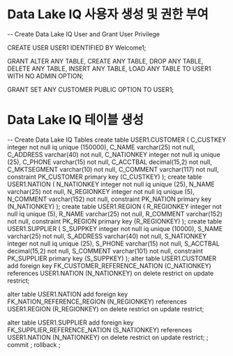# Data Lake IQ 사용자 생성 및 권한 부여

   -- Create Data Lake IQ User and Grant User Privilege

   CREATE USER USER1 IDENTIFIED BY Welcome1;

   GRANT ALTER ANY TABLE,
   CREATE ANY TABLE,
   DROP ANY TABLE,
   DELETE ANY TABLE,
   INSERT ANY TABLE,
   LOAD ANY TABLE TO USER1 WITH NO ADMIN OPTION;

   GRANT SET ANY CUSTOMER PUBLIC OPTION TO USER1;

# Data Lake IQ 테이블 생성

   -- Create Data Lake IQ Tables
   create table USER1.CUSTOMER (
      C_CUSTKEY            integer                        not null iq unique (150000),
      C_NAME               varchar(25)                    not null,
      C_ADDRESS            varchar(40)                    not null,
      C_NATIONKEY          integer                        not null iq unique (25),
      C_PHONE              varchar(15)                       not null,
      C_ACCTBAL            decimal(15,2)                  not null,
      C_MKTSEGMENT         varchar(10)                       not null,
      C_COMMENT            varchar(117)                   not null,
      constraint PK_CUSTOMER primary key (C_CUSTKEY)
   );
   create table USER1.NATION (
      N_NATIONKEY          integer                        not null iq unique (25),
      N_NAME               varchar(25)                       not null,
      N_REGIONKEY          integer                        not null iq unique (5),
      N_COMMENT            varchar(152)                   not null,
      constraint PK_NATION primary key (N_NATIONKEY)
   );
   create table USER1.REGION (
      R_REGIONKEY          integer                        not null iq unique (5),
      R_NAME               varchar(25)                       not null,
      R_COMMENT            varchar(152)                   not null,
      constraint PK_REGION primary key (R_REGIONKEY)
   );
   create table USER1.SUPPLIER (
      S_SUPPKEY            integer                        not null iq unique (10000),
      S_NAME               varchar(25)                       not null,
      S_ADDRESS            varchar(40)                    not null,
      S_NATIONKEY          integer                        not null iq unique (25),
      S_PHONE              varchar(15)                       not null,
      S_ACCTBAL            decimal(15,2)                  not null,
      S_COMMENT            varchar(101)                   not null,
      constraint PK_SUPPLIER primary key (S_SUPPKEY)
   );
   alter table USER1.CUSTOMER
      add foreign key FK_CUSTOMER_REFERENCE_NATION (C_NATIONKEY)
         references USER1.NATION (N_NATIONKEY)
         on delete restrict on update restrict;

   alter table USER1.NATION
      add foreign key FK_NATION_REFERENCE_REGION (N_REGIONKEY)
         references USER1.REGION (R_REGIONKEY)
         on delete restrict on update restrict;

   alter table USER1.SUPPLIER
      add foreign key FK_SUPPLIER_REFERENCE_NATION (S_NATIONKEY)
         references USER1.NATION (N_NATIONKEY)
         on delete restrict on update restrict;
   ;
   commit
   ;
   rollback
   ;
